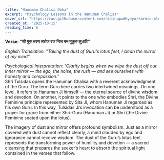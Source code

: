 ```yaml
---
title: "Hanuman Chalisa Doha"
excerpt: "Psychology Lessons in the Hanuman Chalisa"
cover_url: "https://raw.githubusercontent.com/nitinupadhyaya/karmic-blog-content/main/blogs/generated_image.png"
created_at: "2025-10-15"
reading_time: 6
---
```


 **Verse: "श्री गुरु चरण सरोज रज निज मन मुकुरु सुधारि"**  
   
 *English Translation: "Taking the dust of Guru's lotus feet, I clean the mirror of my mind"*  
   
 *Psychological Interpretation: "Clarity begins when we wipe the dust off our inner mirror — the ego, the noise, the rush — and see ourselves with honesty and compassion."*    
Shri Tulsidas opens the Hanuman Chalisa with a reverent acknowledgment of the Guru. The term Guru here carries two intertwined meanings. On one level, it refers to Hanuman Ji himself — the eternal source of divine wisdom and devotion. On another, it points to the one who embodies Shri, the Divine Feminine principle represented by Sita Ji, whom Hanuman Ji regarded as his own Guru. In this way, Tulsidas Ji’s invocation can be understood as a prayer for grace from either Shri-Guru (Hanuman Ji) or Shri (the Divine Feminine seated upon the lotus).  
  
The imagery of dust and mirror offers profound symbolism. Just as a mirror covered with dust cannot reflect clearly, a mind clouded by ego and ignorance cannot receive wisdom. The dust of the Guru’s lotus feet represents the transforming power of humility and devotion — a sacred cleansing that prepares the seeker’s heart to absorb the spiritual light contained in the verses that follow.
